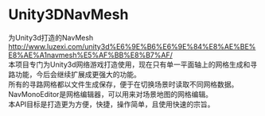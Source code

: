Unity3DNavMesh
==============

为Unity3d打造的NavMesh<br>
http://www.luzexi.com/unity3d%E6%9E%B6%E6%9E%84%E8%AE%BE%E8%AE%A1navmesh%E5%AF%BB%E8%B7%AF/ <br>
本项目专门为Unity3d网络游戏打造使用，现在只有单一平面轴上的网格生成和寻路功能，今后会继续扩展成更强大的功能。<br>
所有的寻路网格都以文件生成保存，便于在切换场景时读取不同网格数据。<br>
NavMonoEditor是网格编辑器，可以用来对场景地图的网格编辑。<br>
本API目标是打造更为方便，快捷，操作简单，且使用快速的宗旨。<br>
